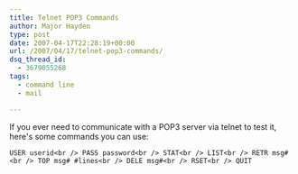 ```yaml
---
title: Telnet POP3 Commands
author: Major Hayden
type: post
date: 2007-04-17T22:28:19+00:00
url: /2007/04/17/telnet-pop3-commands/
dsq_thread_id:
  - 3679055268
tags:
  - command line
  - mail

---
```

If you ever need to communicate with a POP3 server via telnet to test it, here's some commands you can use:

`USER userid<br />
PASS password<br />
STAT<br />
LIST<br />
RETR msg#<br />
TOP msg# #lines<br />
DELE msg#<br />
RSET<br />
QUIT`
